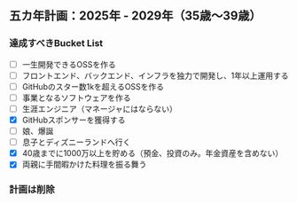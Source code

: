 ## 五カ年計画：2025年 - 2029年（35歳〜39歳） 
### 達成すべきBucket List
- [ ] 一生開発できるOSSを作る
- [ ] フロントエンド、バックエンド、インフラを独力で開発し、1年以上運用する
- [ ] GitHubのスター数1kを超えるOSSを作る
- [ ] 事業となるソフトウェアを作る
- [ ] 生涯エンジニア（マネージャにはならない）
- [x] GitHubスポンサーを獲得する
- [ ] 娘、爆誕
- [ ] 息子とディズニーランドへ行く
- [x] 40歳までに1000万以上を貯める（預金、投資のみ。年金資産を含めない）
- [x] 両親に手間暇かけた料理を振る舞う

### 計画は削除